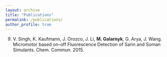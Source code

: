 ```yaml
---
layout: archive
title: "Publications"
permalink: /publications/
author_profile: true
---
```


9. V. Singh, K. Kaufmann, J. Orozco, J. Li, <b>M. Galarnyk</b>, G. Arya, J. Wang. Micromotor based on-off Fluorescence Detection of Sarin and Soman Simulants. Chem. Commun. 2015.

